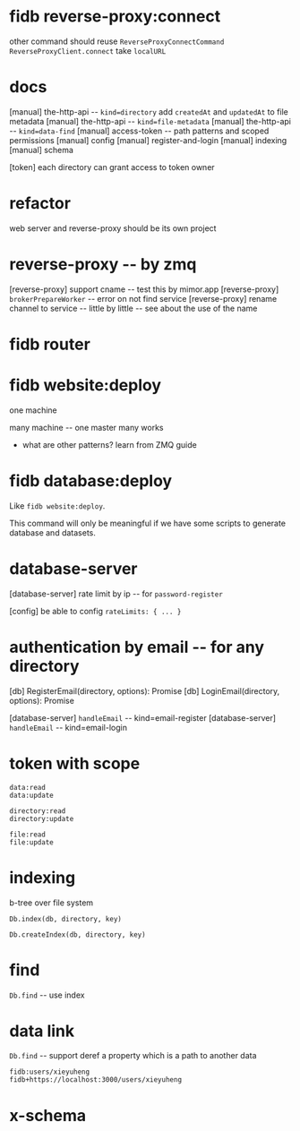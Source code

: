 # fidb reverse-proxy:connect

other command should reuse `ReverseProxyConnectCommand`
`ReverseProxyClient.connect` take `localURL`

# docs

[manual] the-http-api -- `kind=directory`
add `createdAt` and `updatedAt` to file metadata
[manual] the-http-api -- `kind=file-metadata`
[manual] the-http-api -- `kind=data-find`
[manual] access-token -- path patterns and scoped permissions
[manual] config
[manual] register-and-login
[manual] indexing
[manual] schema

[token] each directory can grant access to token owner

# refactor

web server and reverse-proxy should be its own project

# reverse-proxy -- by zmq

[reverse-proxy] support cname -- test this by mimor.app
[reverse-proxy] `brokerPrepareWorker` -- error on not find service
[reverse-proxy] rename channel to service -- little by little -- see about the use of the name

# fidb router

# fidb website:deploy

one machine

many machine -- one master many works

- what are other patterns? learn from ZMQ guide

# fidb database:deploy

Like `fidb website:deploy`.

This command will only be meaningful
if we have some scripts to generate database and datasets.

# database-server

[database-server] rate limit by ip -- for `password-register`

[config] be able to config `rateLimits: { ... }`

# authentication by email -- for any directory

[db] RegisterEmail(directory, options): Promise<void>
[db] LoginEmail(directory, options): Promise<Token>

[database-server] `handleEmail` -- kind=email-register
[database-server] `handleEmail` -- kind=email-login

# token with scope

```
data:read
data:update

directory:read
directory:update

file:read
file:update
```

# indexing

b-tree over file system

`Db.index(db, directory, key)`

`Db.createIndex(db, directory, key)`

# find

`Db.find` -- use index

# data link

`Db.find` -- support deref a property which is a path to another data

```
fidb:users/xieyuheng
fidb+https://localhost:3000/users/xieyuheng
```

# x-schema
